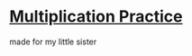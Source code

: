 <h1><a href="https://r-e-d-x.github.io/Multiplication-practice/">Multiplication Practice</a></h1>
made for my little sister

